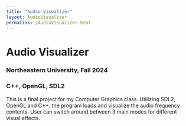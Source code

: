 ```yaml
---
title: "Audio Visualizer"
layout: AudioVisualizer
permalink: /AudioVisualizer.html
---
```




# Audio Visualizer
### Northeastern University, Fall 2024
### C++, OpenGL, SDL2

This is a final project for my Computer Graphics class. Utilizing SDL2, OpenGL and C++, the program loads and visualize the audio frequency contents. User can switch around between 3 main modes for different visual effects.